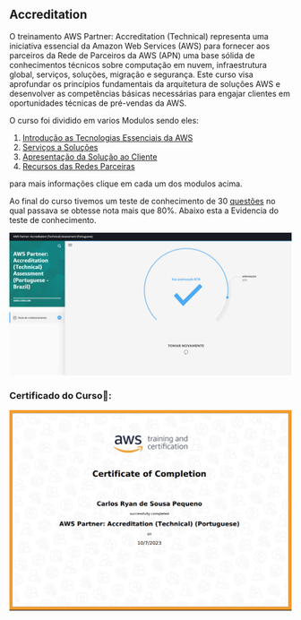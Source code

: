 ## Accreditation

O treinamento AWS Partner: Accreditation (Technical) representa uma iniciativa essencial da Amazon Web Services (AWS) para fornecer aos parceiros da Rede de Parceiros da AWS (APN) uma base sólida de conhecimentos técnicos sobre computação em nuvem, infraestrutura global, serviços, soluções, migração e segurança. Este curso visa aprofundar os princípios fundamentais da arquitetura de soluções AWS e desenvolver as competências básicas necessárias para engajar clientes em oportunidades técnicas de pré-vendas da AWS.

O curso foi dividido em varios Modulos sendo eles:

1. [Introdução as Tecnologias Essenciais da AWS](https://github.com/CarlosRyan07/Programa-Bolsas-CompassUOL/blob/87fc3cb668aa930543b920a7a79a1fe769083356/Sprint_5/Accreditation/1_TecnologiasEssenciais.md)
2. [Serviços a Soluções](https://github.com/CarlosRyan07/Programa-Bolsas-CompassUOL/blob/87fc3cb668aa930543b920a7a79a1fe769083356/Sprint_5/Accreditation/2_ServicosASolucoes.md)
3. [Apresentação da Solução ao Cliente](https://github.com/CarlosRyan07/Programa-Bolsas-CompassUOL/blob/87fc3cb668aa930543b920a7a79a1fe769083356/Sprint_5/Accreditation/3_ApresentarSolu%C3%A7%C3%A3o.md)
4. [Recursos das Redes Parceiras](https://github.com/CarlosRyan07/Programa-Bolsas-CompassUOL/blob/87fc3cb668aa930543b920a7a79a1fe769083356/Sprint_5/Accreditation/RedesParceiras.md)

para mais informações clique em cada um dos modulos acima.

Ao final do curso tivemos um teste de conhecimento de 30 [questões](https://github.com/CarlosRyan07/Programa-Bolsas-CompassUOL/blob/main/Sprint_5/Accreditation/questoes.txt) no qual passava se obtesse nota mais que 80%.
Abaixo esta a Evidencia do teste de conhecimento.

<img src="https://github.com/CarlosRyan07/Programa-Bolsas-CompassUOL/blob/main/Sprint_5/Accreditation/Certificados/Captura_de_tela_2023-10-07_175706.png" width="600">

### Certificado do Curso🥇:

<img src="https://github.com/CarlosRyan07/Programa-Bolsas-CompassUOL/blob/main/Sprint_5/Accreditation/Certificados/Certificado_AWS_Accreditation.png" width="600">